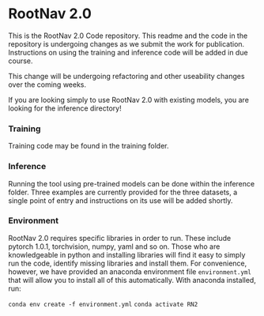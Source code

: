 # RootNav 2.0
This is the RootNav 2.0 Code repository. This readme and the code in the repository is undergoing changes as we submit the work for publication. Instructions on using the training and inference code will be added in due course.

This change will be undergoing refactoring and other useability changes over the coming weeks.

If you are looking simply to use RootNav 2.0 with existing models, you are looking for the inference directory!

### Training
Training code may be found in the training folder.

### Inference
Running the tool using pre-trained models can be done within the inference folder. Three examples are currently provided for the three datasets, a single point of entry and instructions on its use will be added shortly.

### Environment
RootNav 2.0 requires specific libraries in order to run. These include pytorch 1.0.1, torchvision, numpy, yaml and so on. Those who are knowledgeable in python and installing libraries will find it easy to simply run the code, identify missing libraries and install them. For convenience, however, we have provided an anaconda environment file `environment.yml` that will allow you to install all of this automatically. With anaconda installed, run:

`conda env create -f environment.yml`
`conda activate RN2`
